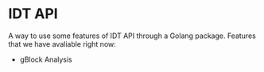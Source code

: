 # IDT API
A way to use some features of IDT API through a Golang package. Features that we have avaliable right now:

- gBlock Analysis
